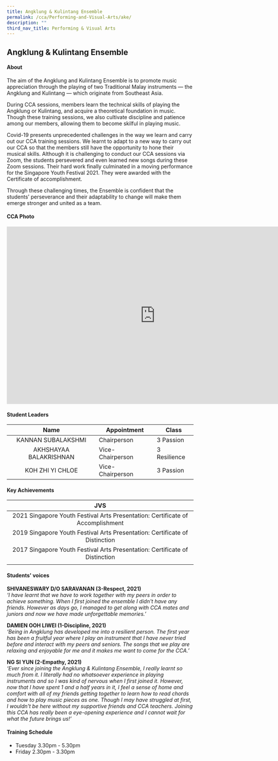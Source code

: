 ```yaml
---
title: Angklung & Kulintang Ensemble
permalink: /cca/Performing-and-Visual-Arts/ake/
description: ""
third_nav_title: Performing & Visual Arts
---
```

## Angklung & Kulintang Ensemble

#### About
The aim of the Angklung and Kulintang Ensemble is to promote music appreciation through the playing of two Traditional Malay instruments — the Angklung and Kulintang — which originate from Southeast Asia.

During CCA sessions, members learn the technical skills of playing the Angklung or Kulintang, and acquire a theoretical foundation in music. Though these training sessions, we also cultivate discipline and patience among our members, allowing them to become skilful in playing music.

Covid-19 presents unprecedented challenges in the way we learn and carry out our CCA training sessions. We learnt to adapt to a new way to carry out our CCA so that the members still have the opportunity to hone their musical skills. Although it is challenging to conduct our CCA sessions via Zoom, the students persevered and even learned new songs during these Zoom sessions. Their hard work finally culminated in a moving performance for the Singapore Youth Festival 2021. They were awarded with the Certificate of accomplishment.

Through these challenging times, the Ensemble is confident that the students’ perseverance and their adaptability to change will make them emerge stronger and united as a team.

#### CCA Photo
<iframe src="https://docs.google.com/presentation/d/e/2PACX-1vRLyfimMYddo4ysPjePtK0k3ER2sChehtLLZjLBJI7newl3rA6UZYwis7noKISMCB9RB4dQI0Q_BeH9/embed?start=true&loop=true&delayms=5000" frameborder="0" width="800" height="479" allowfullscreen="true" mozallowfullscreen="true" webkitallowfullscreen="true"></iframe>

#### Student Leaders

| Name | Appointment | Class |
|:---:|---|---|
| KANNAN SUBALAKSHMI | Chairperson | 3 Passion |
| AKHSHAYAA BALAKRISHNAN | Vice- Chairperson | 3 Resilience |
| KOH ZHI YI CHLOE | Vice- Chairperson | 3 Passion |

#### Key Achievements

| JVS |
|:-:|
| 2021 Singapore Youth Festival Arts Presentation: Certificate of Accomplishment  |
|  2019 Singapore Youth Festival Arts Presentation: Certificate of Distinction |
| 2017 Singapore Youth Festival Arts Presentation: Certificate of Distinction  |
|   |

#### Students' voices
**SHIVANESWARY D/O SARAVANAN (3-Respect, 2021)** <br>
_‘I have learnt that we have to work together with my peers in order to achieve something. When I first joined the ensemble I didn't have any friends. However as days go, I managed to get along with CCA mates and juniors and now we have made unforgettable memories.’_  
  
**DAMIEN OOH LIWEI (1-Discipline, 2021)** <br>
_‘Being in Angklung has developed me into a resilient person. The first year has been a fruitful year where I play an instrument that I have never tried before and interact with my peers and seniors. The songs that we play are relaxing and enjoyable for me and it makes me want to come for the CCA.’_  
  
**NG SI YUN (2-Empathy, 2021)** <br>
_‘Ever since joining the Angklung &amp; Kulintang Ensemble, I really learnt so much from it. I literally had no whatsoever experience in playing instruments and so I was kind of nervous when I first joined it. However, now that I have spent 1 and a half years in it, I feel a sense of home and comfort with all of my friends getting together to learn how to read chords and how to play music pieces as one. Though I may have struggled at first, I wouldn't be here without my supportive friends and CCA teachers. Joining this CCA has really been a eye-opening experience and I cannot wait for what the future brings us!’_  

#### Training Schedule
- Tuesday 3.30pm - 5.30pm<br>
- Friday 2.30pm - 3.30pm
